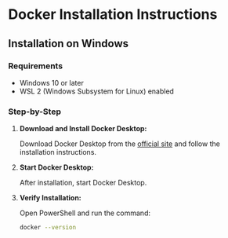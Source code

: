 # Docker Installation Instructions

## Installation on Windows

### Requirements

- Windows 10 or later
- WSL 2 (Windows Subsystem for Linux) enabled

### Step-by-Step

1. **Download and Install Docker Desktop:**

   Download Docker Desktop from the [official site](https://www.docker.com/products/docker-desktop) and follow the installation instructions.

2. **Start Docker Desktop:**

   After installation, start Docker Desktop.

3. **Verify Installation:**

   Open PowerShell and run the command:
   ```sh
   docker --version
   ```
